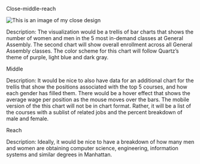 Close-middle-reach 


![This is an image of my close design](https://raw.githubusercontent.com/DataVisualizationCUJ/WealthGapFinalProject/45c2bbb27de6ed1c47e0b5d486867659bc6f837a/GenderTech/Images/Gender01.jpg?token=AKKywSz3Tuv6rhapQhWPrQoWuqS8GsLrks5VLyHEwA%3D%3D)

Description: The visualization would be a trellis of bar charts that shows the number of 
women and men in the 5 most in-demand classes at General Assembly. The second 
chart will show overall enrollment across all General Assembly classes. The color 
scheme for this chart will follow Quartz’s theme of purple, light blue and dark gray. 


Middle 

Description: It would be nice to also have data for an additional chart for the trellis that 
show the positions associated with the top 5 courses, and how each gender has filled 
them. There would be a hover effect that shows the average wage per position as the 
mouse moves over the bars. The mobile version of the this chart will not be in chart 
format. Rather, it will be a list of the courses with a sublist of related jobs and the 
percent breakdown of male and female.


Reach

Description: Ideally, it would be nice to have a breakdown of how many men and women 
are obtaining computer science, engineering, information systems and similar 
degrees in Manhattan.


